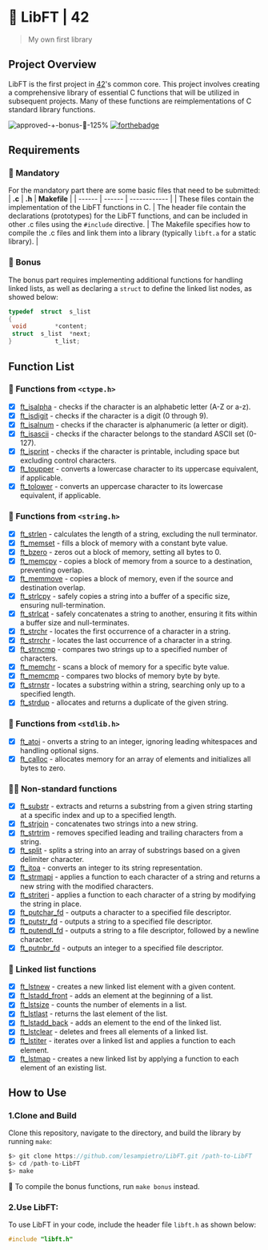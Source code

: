    # 📖 LibFT | 42
   > My own first library
   ## Project Overview
   LibFT is the first project in [42](https://www.42sp.org.br/)'s common core. 
   This project involves creating a comprehensive library of essential C functions that will be utilized in subsequent projects. Many of these functions are reimplementations of C standard library functions.
   
   ![approved-+-bonus-🌟-125%](https://github.com/user-attachments/assets/116f663f-0800-4cee-99fb-02a00401b655)
   [![forthebadge](https://forthebadge.com/images/badges/made-with-c.svg)](https://forthebadge.com)
   
   ##  Requirements
   ### 📓 Mandatory  
   For the mandatory part there are some basic files that need to be submitted:
   | **.c** | **.h** | **Makefile** |
   | ------ | ------ | ------------ |
   | These files contain the implementation of the LibFT functions in C. | The header file contain the declarations (prototypes) for the LibFT functions, and can be included in other .c files using the `#include` directive. | The Makefile specifies how to compile the .c files and link them into a library (typically `libft.a` for a static library). | 
   
   ### 🌟 Bonus
   The bonus part requires implementing additional functions for handling linked lists, as well as declaring a `struct` to define the linked list nodes, as showed below:

   ```c
   typedef	struct	s_list
   {
	void		*content;
	struct	s_list	*next;
   }			t_list;
  ```

## Function List
### 📓 Functions from `<ctype.h>`
 - [x] [ft_isalpha](https://github.com/lesampietro/LibFT/blob/master/ft_isalpha.c) - checks if the character is an alphabetic letter (A-Z or a-z).
 - [x] [ft_isdigit](https://github.com/lesampietro/LibFT/blob/master/ft_isdigit.c) - checks if the character is a digit (0 through 9).
 - [x] [ft_isalnum](https://github.com/lesampietro/LibFT/blob/master/ft_isalnum.c) - checks if the character is alphanumeric (a letter or digit).
 - [x] [ft_isascii](https://github.com/lesampietro/LibFT/blob/master/ft_isascii.c) - checks if the character belongs to the standard ASCII set (0-127).
 - [x] [ft_isprint](https://github.com/lesampietro/LibFT/blob/master/ft_isprint.c) - checks if the character is printable, including space but excluding control characters.
 - [x] [ft_toupper](https://github.com/lesampietro/LibFT/blob/master/ft_toupper.c) - converts a lowercase character to its uppercase equivalent, if applicable.
 - [x] [ft_tolower](https://github.com/lesampietro/LibFT/blob/master/ft_tolower.c) - converts an uppercase character to its lowercase equivalent, if applicable.
### 📓 Functions from `<string.h>`
 - [x] [ft_strlen](https://github.com/lesampietro/LibFT/blob/master/ft_strlen.c) - calculates the length of a string, excluding the null terminator.
 - [x] [ft_memset](https://github.com/lesampietro/LibFT/blob/master/ft_memset.c) - fills a block of memory with a constant byte value.
 - [x] [ft_bzero](https://github.com/lesampietro/LibFT/blob/master/ft_bzero.c) - zeros out a block of memory, setting all bytes to 0.
 - [x] [ft_memcpy](https://github.com/lesampietro/LibFT/blob/master/ft_memcpy.c) - copies a block of memory from a source to a destination, preventing overlap.
 - [x] [ft_memmove](https://github.com/lesampietro/LibFT/blob/master/ft_memmove.c) - copies a block of memory, even if the source and destination overlap.
 - [x] [ft_strlcpy](https://github.com/lesampietro/LibFT/blob/master/ft_strlcpy.c) - safely copies a string into a buffer of a specific size, ensuring null-termination.
 - [x] [ft_strlcat](https://github.com/lesampietro/LibFT/blob/master/ft_strlcat.c) - safely concatenates a string to another, ensuring it fits within a buffer size and null-terminates.
 - [x] [ft_strchr](https://github.com/lesampietro/LibFT/blob/master/ft_strchr.c) - locates the first occurrence of a character in a string.
 - [x] [ft_strrchr](https://github.com/lesampietro/LibFT/blob/master/ft_strrchr.c) - locates the last occurrence of a character in a string.
 - [x] [ft_strncmp](https://github.com/lesampietro/LibFT/blob/master/ft_strncmp.c) - compares two strings up to a specified number of characters.
 - [x] [ft_memchr](https://github.com/lesampietro/LibFT/blob/master/ft_memchr.c) - scans a block of memory for a specific byte value.
 - [x] [ft_memcmp](https://github.com/lesampietro/LibFT/blob/master/ft_memcmp.c) - compares two blocks of memory byte by byte.
 - [x] [ft_strnstr](https://github.com/lesampietro/LibFT/blob/master/ft_strnstr.c) - locates a substring within a string, searching only up to a specified length.
 - [x] [ft_strdup](https://github.com/lesampietro/LibFT/blob/master/ft_strdup.c) - allocates and returns a duplicate of the given string.
### 📓 Functions from `<stdlib.h>`
 - [x] [ft_atoi](https://github.com/lesampietro/LibFT/blob/master/ft_atoi.c) - onverts a string to an integer, ignoring leading whitespaces and handling optional signs.
 - [x] [ft_calloc](https://github.com/lesampietro/LibFT/blob/master/ft_calloc.c) - allocates memory for an array of elements and initializes all bytes to zero.
### ✍🏻 Non-standard functions
 - [x] [ft_substr](https://github.com/lesampietro/LibFT/blob/master/ft_substr.c) - extracts and returns a substring from a given string starting at a specific index and up to a specified length.
 - [x] [ft_strjoin](https://github.com/lesampietro/LibFT/blob/master/ft_strjoin.c) - concatenates two strings into a new string.
 - [x] [ft_strtrim](https://github.com/lesampietro/LibFT/blob/master/ft_strtrim.c) - removes specified leading and trailing characters from a string.
 - [x] [ft_split](https://github.com/lesampietro/LibFT/blob/master/ft_split.c) - splits a string into an array of substrings based on a given delimiter character.
 - [x] [ft_itoa](https://github.com/lesampietro/LibFT/blob/master/ft_itoa.c) - converts an integer to its string representation.
 - [x] [ft_strmapi](https://github.com/lesampietro/LibFT/blob/master/ft_strmapi.c) - applies a function to each character of a string and returns a new string with the modified characters.
 - [x] [ft_striteri](https://github.com/lesampietro/LibFT/blob/master/ft_striteri.c) - applies a function to each character of a string by modifying the string in place.
 - [x] [ft_putchar_fd](https://github.com/lesampietro/LibFT/blob/master/ft_putchar_fd.c) - outputs a character to a specified file descriptor.
 - [x] [ft_putstr_fd](https://github.com/lesampietro/LibFT/blob/master/ft_putstr_fd.c) - outputs a string to a specified file descriptor.
 - [x] [ft_putendl_fd](https://github.com/lesampietro/LibFT/blob/master/ft_putendl_fd.c) - outputs a string to a file descriptor, followed by a newline character.
 - [x] [ft_putnbr_fd](https://github.com/lesampietro/LibFT/blob/master/ft_putnbr_fd.c) - outputs an integer to a specified file descriptor.
### 🌟 Linked list functions
 - [x] [ft_lstnew](https://github.com/lesampietro/LibFT/blob/master/ft_lstnew.c) - creates a new linked list element with a given content.
 - [x] [ft_lstadd_front](https://github.com/lesampietro/LibFT/blob/master/ft_lstadd_front.c) - adds an element at the beginning of a list.
 - [x] [ft_lstsize](https://github.com/lesampietro/LibFT/blob/master/ft_lstsize.c) - counts the number of elements in a list.
 - [x] [ft_lstlast](https://github.com/lesampietro/LibFT/blob/master/ft_lstlast.c) - returns the last element of the list.
 - [x] [ft_lstadd_back](https://github.com/lesampietro/LibFT/blob/master/ft_lstadd_back.c) - adds an element to the end of the linked list.
 - [x] [ft_lstclear](https://github.com/lesampietro/LibFT/blob/master/ft_lstclear.c) - deletes and frees all elements of a linked list.
 - [x] [ft_lstiter](https://github.com/lesampietro/LibFT/blob/master/ft_lstiter.c) - iterates over a linked list and applies a function to each element.
 - [x] [ft_lstmap](https://github.com/lesampietro/LibFT/blob/master/ft_lstmap.c) - creates a new linked list by applying a function to each element of an existing list.

## How to Use
### 1.Clone and Build
Clone this repository, navigate to the directory, and build the library by running `make`:
```c
$> git clone https://github.com/lesampietro/LibFT.git /path-to-LibFT
$> cd /path-to-LibFT
$> make
```
🌟 To compile the bonus functions, run `make bonus` instead.

### 2.Use LibFT:
To use LibFT in your code, include the header file `libft.h` as shown below:
```c
#include "libft.h"
```



